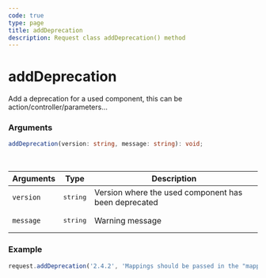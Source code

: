 ```yaml
---
code: true
type: page
title: addDeprecation
description: Request class addDeprecation() method
---
```


# addDeprecation

Add a deprecation for a used component, this can be action/controller/parameters...

### Arguments

```ts
addDeprecation(version: string, message: string): void;
```

<br/>

| Arguments    | Type              | Description                                                                       |
| ------------ | ----------------- | --------------------------------------------------------------------------------- |
| `version` | <pre>string</pre> | Version where the used component has been deprecated     |
| `message` | <pre>string</pre> | Warning message     |

### Example

```js
request.addDeprecation('2.4.2', 'Mappings should be passed in the "mappings" property and not directly in the body.');
```
